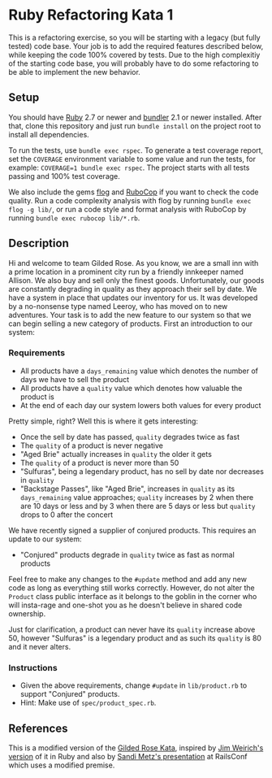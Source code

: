 # Ruby Refactoring Kata 1

This is a refactoring exercise, so you will be starting with a legacy (but fully tested) code base. Your job is to add the required features described below, while keeping the code 100% covered by tests. Due to the high complexitiy of the starting code base, you will probably have to do some refactoring to be able to implement the new behavior.

## Setup

You should have [Ruby](https://www.ruby-lang.org/en/) 2.7 or newer and [bundler](https://bundler.io/) 2.1 or newer installed. After that, clone this repository and just run `bundle install` on the project root to install all dependencies.

To run the tests, use `bundle exec rspec`. To generate a test coverage report, set the `COVERAGE` environment variable to some value and run the tests, for example: `COVERAGE=1 bundle exec rspec`. The project starts with all tests passing and 100% test coverage.

We also include the gems [flog](https://ruby.sadi.st/Flog.html) and [RuboCop](https://rubocop.org/) if you want to check the code quality. Run a code complexity analysis with flog by running `bundle exec flog -g lib/`, or run a code style and format analysis with RuboCop by running `bundle exec rubocop lib/*.rb`.

## Description

Hi and welcome to team Gilded Rose. As you know, we are a small inn with a prime location in a prominent city run by a friendly innkeeper named Allison. We also buy and sell only the finest goods. Unfortunately, our goods are constantly degrading in quality as they approach their sell by date. We have a system in place that updates our inventory for us. It was developed by a no-nonsense type named Leeroy, who has moved on to new adventures. Your task is to add the new feature to our system so that we can begin selling a new category of products. First an introduction to our system:

### Requirements

- All products have a `days_remaining` value which denotes the number of days we have to sell the product
- All products have a `quality` value which denotes how valuable the product is
- At the end of each day our system lowers both values for every product

Pretty simple, right? Well this is where it gets interesting:

- Once the sell by date has passed, `quality` degrades twice as fast
- The `quality` of a product is never negative
- "Aged Brie" actually increases in `quality` the older it gets
- The `quality` of a product is never more than 50
- "Sulfuras", being a legendary product, has no sell by date nor decreases in `quality`
- "Backstage Passes", like "Aged Brie", increases in `quality` as its `days_remaining` value approaches; `quality` increases by 2 when there are 10 days or less and by 3 when there are 5 days or less but `quality` drops to 0 after the concert

We have recently signed a supplier of conjured products. This requires an update to our system:

- "Conjured" products degrade in `quality` twice as fast as normal products

Feel free to make any changes to the `#update` method and add any new code as long as everything still works correctly. However, do not alter the `Product` class public interface as it belongs to the goblin in the corner who will insta-rage and one-shot you as he doesn't believe in shared code ownership.

Just for clarification, a product can never have its `quality` increase above 50, however "Sulfuras" is a legendary product and as such its `quality` is 80 and it never alters.

### Instructions

- Given the above requirements, change `#update` in `lib/product.rb` to support "Conjured" products.
- Hint: Make use of `spec/product_spec.rb`.

## References

This is a modified version of the [Gilded Rose Kata](http://iamnotmyself.com/2011/02/14/refactor-this-the-gilded-rose-kata/), inspired by [Jim Weirich's version](https://github.com/jimweirich/gilded_rose_kata) of it in Ruby and also by [Sandi Metz's presentation](https://www.youtube.com/watch?v=8bZh5LMaSmE) at RailsConf which uses a modified premise.
